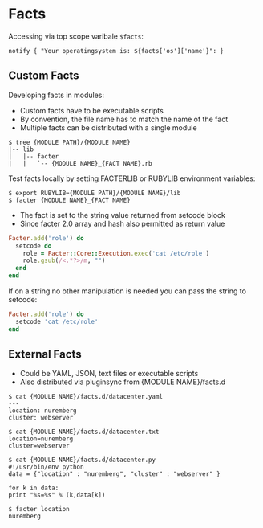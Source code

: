 # Facts

Accessing via top scope varibale `$facts`:

```puppet
notify { "Your operatingsystem is: ${facts['os']['name'}": }
```

## Custom Facts

Developing facts in modules:

* Custom facts have to be executable scripts
* By convention, the file name has to match the name of the fact
* Multiple facts can be distributed with a single module

```console
$ tree {MODULE PATH}/{MODULE NAME}
|-- lib
|   |-- facter
|   |   `-- {MODULE NAME}_{FACT NAME}.rb
```

Test facts locally by setting FACTERLIB or RUBYLIB environment variables:

```console
$ export RUBYLIB={MODULE PATH}/{MODULE NAME}/lib
$ facter {MODULE NAME}_{FACT NAME}
```

* The fact is set to the string value returned from setcode block
* Since facter 2.0 array and hash also permitted as return value

```ruby
Facter.add('role') do
  setcode do
    role = Facter::Core::Execution.exec('cat /etc/role')
    role.gsub(/<.*?>/m, "")
  end
end
```

If on a string no other manipulation is needed you can pass the string to setcode:

```ruby
Facter.add('role') do
  setcode 'cat /etc/role'
end
```

## External Facts

* Could be YAML, JSON, text files or executable scripts
* Also distributed via pluginsync from {MODULE NAME}/facts.d

```console
$ cat {MODULE NAME}/facts.d/datacenter.yaml
---
location: nuremberg
cluster: webserver

$ cat {MODULE NAME}/facts.d/datacenter.txt
location=nuremberg
cluster=webserver

$ cat {MODULE NAME}/facts.d/datacenter.py
#!/usr/bin/env python
data = {"location" : "nuremberg", "cluster" : "webserver" }

for k in data:
print "%s=%s" % (k,data[k])

$ facter location
nuremberg
```

